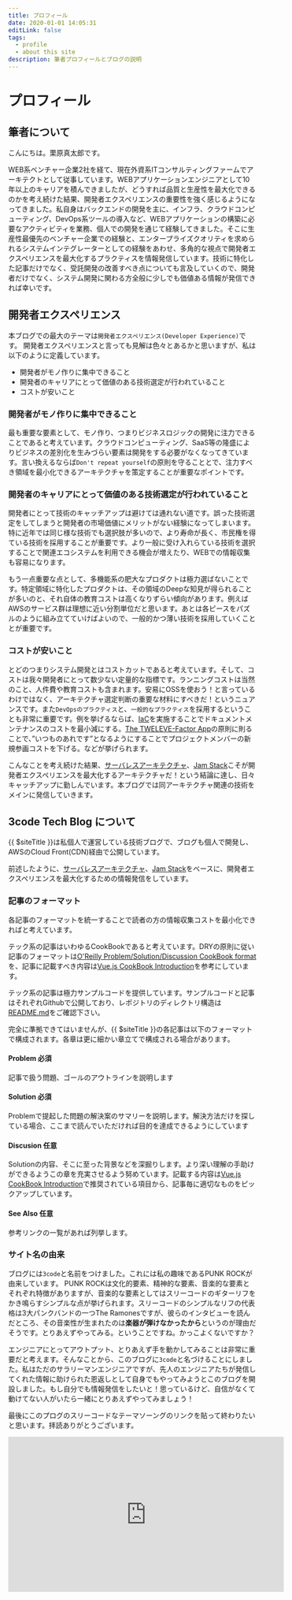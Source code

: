```yaml
---
title: プロフィール
date: 2020-01-01 14:05:31
editLink: false
tags:
  - profile
  - about this site
description: 筆者プロフィールとブログの説明
---
```


# プロフィール
## 筆者について
こんにちは。栗原真太郎です。

WEB系ベンチャー企業2社を経て、現在外資系ITコンサルティングファームでアーキテクトとして従事しています。WEBアプリケーションエンジニアとして10年以上のキャリアを積んできましたが、どうすれば品質と生産性を最大化できるのかを考え続けた結果、開発者エクスペリエンスの重要性を強く感じるようになってきました。私自身はバックエンドの開発を主に、インフラ、クラウドコンピューティング、DevOps系ツールの導入など、WEBアプリケーションの構築に必要なアクティビティを業務、個人での開発を通じて経験してきました。そこに生産性最優先のベンチャー企業での経験と、エンタープライズクオリティを求められるシステムインテグレーターとしての経験をあわせ、多角的な視点で開発者エクスペリエンスを最大化するプラクティスを情報発信しています。技術に特化した記事だけでなく、受託開発の改善すべき点についても言及していくので、開発者だけでなく、システム開発に関わる方全般に少しでも価値ある情報が発信できれば幸いです。

## 開発者エクスペリエンス
本ブログでの最大のテーマは`開発者エクスペリエンス(Developer Experience)`です。
開発者エクスペリエンスと言っても見解は色々とあるかと思いますが、私は以下のように定義しています。

* 開発者がモノ作りに集中できること
* 開発者のキャリアにとって価値のある技術選定が行われていること
* コストが安いこと

### 開発者がモノ作りに集中できること
最も重要な要素として、モノ作り、つまりビジネスロジックの開発に注力できることであると考えています。クラウドコンピューティング、SaaS等の隆盛によりビジネスの差別化を生みづらい要素は開発をする必要がなくなってきています。言い換えるならば`Don't repeat yourself`の原則を守ることとで、注力すべき領域を最小化できるアーキテクチャを策定することが重要なポイントです。

### 開発者のキャリアにとって価値のある技術選定が行われていること
開発者にとって技術のキャッチアップは避けては通れない道です。誤った技術選定をしてしまうと開発者の市場価値にメリットがない経験になってしまいます。特に近年では同じ様な技術でも選択肢が多いので、より寿命が長く、市民権を得ている技術を採用することが重要です。より一般に受け入れらている技術を選択することで関連エコシステムを利用できる機会が増えたり、WEBでの情報収集も容易になります。

もう一点重要な点として、多機能系の肥大なプロダクトは極力選ばないことです。特定領域に特化したプロダクトは、その領域のDeepな知見が得られることが多いのと、それ自体の教育コストは高くなりずらい傾向があります。例えばAWSのサービス群は理想に近い分割単位だと思います。あとは各ピースをパズルのように組み立てていけばよいので、一般的かつ薄い技術を採用していくこととが重要です。

### コストが安いこと
とどのつまりシステム開発とはコストカットであると考えています。そして、コストは我々開発者にとって数少ない定量的な指標です。ランニングコストは当然のこと、人件費や教育コストも含まれます。安易にOSSを使おう！と言っているわけではなく、アーキテクチャ選定判断の重要な材料にすべきだ！というニュアンスです。また`DevOpsのプラクティス`と、`一般的なプラクティス`を採用するということも非常に重要です。例を挙げるならば、[IaC](https://ja.wikipedia.org/wiki/Infrastructure_as_Code)を実施することでドキュメントメンテナンスのコストを最小減にする。[The TWELEVE-Factor App](https://12factor.net/)の原則に則ることで、”いつものあれです”となるようにすることでプロジェクトメンバーの新規参画コストを下げる。などが挙げられます。

こんなことを考え続けた結果、[サーバレスアーキテクチャ](https://en.wikipedia.org/wiki/Serverless_computing)、[Jam Stack](https://jamstack.org/)こそが開発者エクスペリエンスを最大化するアーキテクチャだ！という結論に達し、日々キャッチアップに勤しんでいます。本ブログでは同アーキテクチャ関連の技術をメインに発信していきます。

## 3code Tech Blog について
{{ $siteTitle }}は私個人で運営している技術ブログで、ブログも個人で開発し、AWSのCloud Front(CDN)経由で公開しています。

前述したように、[サーバレスアーキテクチャ](https://en.wikipedia.org/wiki/Serverless_computing)、[Jam Stack](https://jamstack.org/)をベースに、開発者エクスペリエンスを最大化するための情報発信をしています。

### 記事のフォーマット
各記事のフォーマットを統一することで読者の方の情報収集コストを最小化できればと考えています。

テック系の記事はいわゆるCookBookであると考えています。DRYの原則に従い記事のフォーマットは[O'Reilly Problem/Solution/Discussion CookBook format ](https://guides.emberjs.com/v1.12.0/cookbook/contributing/understanding_the_cookbook_format/)を、記事に記載すべき内容は[Vue.js CookBook Introduction](https://jp.vuejs.org/v2/cookbook/index.html)を参考にしています。

テック系の記事は極力サンプルコードを提供しています。サンプルコードと記事はそれぞれGithubで公開しており、レポジトリのディレクトリ構造は[README.md](https://github.com/creep32/3code-tech-blog/blob/master/README.md)をご確認下さい。


完全に準拠できてはいませんが、{{ $siteTitle }}の各記事は以下のフォーマットで構成されます。各章は更に細かい章立てで構成される場合があります。

#### Problem 必須
記事で扱う問題、ゴールのアウトラインを説明します

#### Solution 必須
Problemで提起した問題の解決案のサマリーを説明します。解決方法だけを探している場合、ここまで読んでいただければ目的を達成できるようにしています

#### Discusion 任意
Solutionの内容、そこに至った背景などを深掘りします。より深い理解の手助けができるようこの章を充実させるよう努めています。記載する内容は[Vue.js CookBook Introduction](https://jp.vuejs.org/v2/cookbook/index.html)で推奨されている項目から、記事毎に適切なものをピックアップしています。

#### See Also 任意
参考リンクの一覧があれば列挙します。

### サイト名の由来
ブログには`3code`と名前をつけました。これには私の趣味であるPUNK ROCKが由来しています。
PUNK ROCKは文化的要素、精神的な要素、音楽的な要素とそれぞれ特徴がありますが、音楽的な要素としてはスリーコードのギターリフをかき鳴らすシンプルな点が挙げられます。スリーコードのシンプルなリフの代表格は3大パンクバンドの一つThe Ramonesですが、彼らのインタビューを読んだところ、その音楽性が生まれたのは**楽器が弾けなかったから**というのが理由だそうです。とりあえずやってみる。ということですね。かっこよくないですか？

エンジニアにとってアウトプット、とりあえず手を動かしてみることは非常に重要だと考えます。そんなことから、このブログに`3code`と名づけることにしました。私はただのサラリーマンエンジニアですが、先人のエンジニアたちが発信してくれた情報に助けられた恩返しとして自身でもやってみようとこのブログを開設しました。もし自分でも情報発信をしたいと！思っているけど、自信がなくて動けてない人がいたら一緒にとりあえずやってみましょう！

最後にこのプログのスリーコードなテーマソーングのリンクを貼って終わりたいと思います。拝読ありがとうございます。

<iframe width="560" height="315" src="https://www.youtube.com/embed/TYh1lRR1m6Y" frameborder="0" allow="accelerometer; autoplay; encrypted-media; gyroscope; picture-in-picture" allowfullscreen></iframe>


